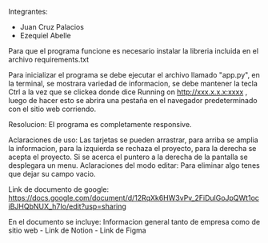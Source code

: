 Integrantes: 

- Juan Cruz Palacios 
- Ezequiel Abelle

Para que el programa funcione es necesario instalar la libreria incluida en el archivo requirements.txt

Para inicializar el programa se debe ejecutar el archivo llamado "app.py", en la terminal, se mostrara variedad de informacion, se debe mantener la tecla Ctrl a la vez que se clickea donde dice Running on http://xxx.x.x.x:xxxx , luego de hacer esto se abrira una pestaña en el navegador predeterminado con el sitio web corriendo. 

Resolucion: El programa es completamente responsive.

Aclaraciones de uso: Las tarjetas se pueden arrastrar, para arriba se amplia la informacion, para la izquierda se rechaza el proyecto, para la derecha se acepta el proyecto. Si se acerca el puntero a la derecha de la pantalla se desplegara un menu.
Aclaraciones del modo editar: Para eliminar algo tenes que dejar su campo vacio.

Link de documento de google: https://docs.google.com/document/d/12RqXk6HW3vPv_2FiDulGoJpQWt1ociBJHQbNUX_h7Io/edit?usp=sharing

En el documento se incluye: Informacion general tanto de empresa como de sitio web - Link de Notion - Link de Figma